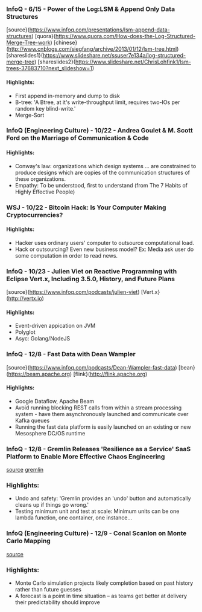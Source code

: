### InfoQ - 6/15 - Power of the Log:LSM & Append Only Data Structures

[source}(https://www.infoq.com/presentations/lsm-append-data-structures)
[quora}(https://www.quora.com/How-does-the-Log-Structured-Merge-Tree-work) 
[chinese}(http://www.cnblogs.com/siegfang/archive/2013/01/12/lsm-tree.html)
[shareslides1}(https://www.slideshare.net/ssuser7e134a/log-structured-merge-tree)
[shareslides2}(https://www.slideshare.net/ChrisLohfink1/lsm-trees-37683710?next_slideshow=1)

#### Highlights:

* First append in-memory and dump to disk
* B-tree: 'A Btree, at it's write-throughput limit, requires two-IOs per random key blind-write.'
* Merge-Sort

### InfoQ (Engineering Culture) - 10/22 - Andrea Goulet & M. Scott Ford on the Marriage of Communication & Code

#### Highlights:

* Conway's law: organizations which design systems ... are constrained to produce designs which are copies of the communication structures of these organizations.
* Empathy: To be understood, first to understand (from The 7 Habits of Highly Effective People)


### WSJ - 10/22 - Bitcoin Hack: Is Your Computer Making Cryptocurrencies?

#### Highlights:

* Hacker uses ordinary users' computer to outsource computational load.
* Hack or outsourcing? Even new business model? Ex: Media ask user do some computation in order to read news.


### InfoQ - 10/23 - Julien Viet on Reactive Programming with Eclipse Vert.x, Including 3.5.0, History, and Future Plans

[source}(https://www.infoq.com/podcasts/julien-viet)
[Vert.x}(http://vertx.io)

#### Highlights:

* Event-driven appication on JVM
* Polyglot
* Asyc: Golang/NodeJS

### InfoQ - 12/8 - Fast Data with Dean Wampler

[source}(https://www.infoq.com/podcasts/Dean-Wampler-fast-data)
[bean}(https://beam.apache.org)
[flink}(http://flink.apache.org)

#### Highlights:

* Google Dataflow, Apache Beam
* Avoid running blocking REST calls from within a stream processing system - have them asynchronously launched and communicate over Kafka queues
* Running the fast data platform is easily launched on an existing or new Mesosphere DC/OS runtime

### InfoQ - 12/8 - Gremlin Releases 'Resilience as a Service' SaaS Platform to Enable More Effective Chaos Engineering

[source](https://www.infoq.com/news/2017/12/gremlin-chaos-engineering)
[gremlin](https://www.gremlin.com)

### Highlights:

* Undo and safety: 'Gremlin provides an 'undo' button and automatically cleans up if things go wrong.'
* Testing minimum unit and test at scale: Minimum units can be one lambda function, one container, one instance...

### InfoQ (Engineering Culture) - 12/9 - Conal Scanlon on Monte Carlo Mapping

[source](https://www.infoq.com/podcasts/Conal-Scanlon)

### Highlights:

* Monte Carlo simulation projects likely completion based on past history rather than future guesses
* A forecast is a point in time situation – as teams get better at delivery their predictability should improve


